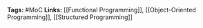 **Tags:** #MoC 
**Links:** [[Functional Programming]],  [[Object-Oriented Programming]], [[Structured Programming]]